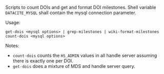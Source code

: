 Scripts to count DOIs and get and format DOI milestones.
Shell variable `DATACITE_MYSQL` shall contain the mysql connection parameter.

Usage: 

    get-dois <mysql options> | grep-milestones | wiki-format-milestones
    count-dois <mysql options>

Notes: 
  
* `count-dois` counts the `HS_ADMIN` values in all handle server assuming there is exactly one per DOI.
* `get-dois` does a mixture of MDS and handle server query.
